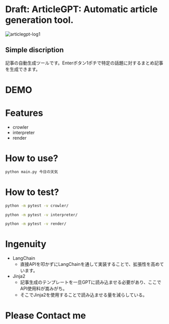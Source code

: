 # Draft: ArticleGPT: Automatic article generation tool.

![articlegpt-log1](https://user-images.githubusercontent.com/43668533/235345177-3c42ca4a-f268-4393-9070-69800f93faf8.png)

## Simple discription
記事の自動生成ツールです。Enterボタン1ポチで特定の話題に対するまとめ記事を生成できます。

# DEMO

# Features
- crowler
- interpreter
- render

# How to use?
```sh 
python main.py 今日の天気
```

# How to test?
```sh 
python -m pytest -v crowler/
```

```sh 
python -m pytest -v interpreter/
```

```sh
python -m pytest -v render/
```

# Ingenuity
- LangChain
  - 直接APIを叩かずにLangChainを通して実装することで、拡張性を高めています。
- Jinja2
  - 記事生成のテンプレートを一旦GPTに読み込ませる必要があり、ここでAPI使用料が嵩みがち。
  - そこでJinja2を使用することで読み込ませる量を減らしている。

# Please Contact me
